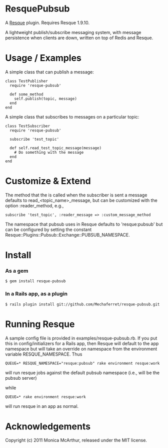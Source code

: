 ResquePubsub
============

A [Resque][rq] plugin. Requires Resque 1.9.10.

A lightweight publish/subscribe messaging system, with message persistence when clients are down, written on top of Redis and Resque.


Usage / Examples
================

A simple class that can publish a message:

    class TestPublisher
      require 'resque-pubsub'
    
      def some_method
        self.publish(topic, message)
      end
    end


A simple class that subscribes to messages on a particular topic:

    class TestSubscriber
      require 'resque-pubsub'
  
      subscribe 'test_topic'
    
      def self.read_test_topic_message(message)
        # Do something with the message
      end
    end


Customize & Extend
==================

The method that the is called when the subscriber is sent a message defaults to read_<topic_name>_message, 
but can be customized with the option :reader_method, e.g.,

    subscribe 'test_topic', :reader_message => :custom_message_method
    
The namespace that pubsub uses in Resque defaults to 'resque:pubsub' but can be configured by setting the constant 
Resque::Plugins::Pubsub::Exchange::PUBSUB_NAMESPACE.


Install
=======

### As a gem

    $ gem install resque-pubsub

### In a Rails app, as a plugin

    $ rails plugin install git://github.com/Mechaferret/resque-pubsub.git


Running Resque
==============

A sample config file is provided in examples/resque-pubsub.rb. If you put this in config/initializers for a Rails app,
then Resque will default to the app namespace but will take an override on namespace from the environment variable RESQUE_NAMESPACE. Thus

    QUEUE=* RESQUE_NAMESPACE="resque:pubsub" rake environment resque:work

will run resque jobs against the default pubsub namespace (i.e., will be the pubsub server)

while 

    QUEUE=* rake environment resque:work

will run resque in an app as normal.


Acknowledgements
================

Copyright (c) 2011 Monica McArthur, released under the MIT license.

[rq]: http://github.com/defunkt/resque
